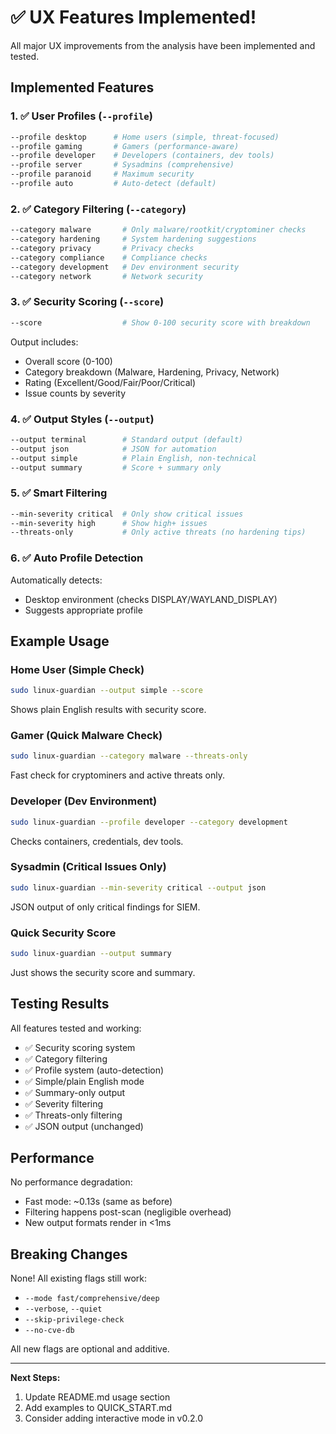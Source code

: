 # ✅ UX Features Implemented!

All major UX improvements from the analysis have been implemented and tested.

## Implemented Features

### 1. ✅ User Profiles (`--profile`)
```bash
--profile desktop      # Home users (simple, threat-focused)
--profile gaming       # Gamers (performance-aware)
--profile developer    # Developers (containers, dev tools)
--profile server       # Sysadmins (comprehensive)
--profile paranoid     # Maximum security
--profile auto         # Auto-detect (default)
```

### 2. ✅ Category Filtering (`--category`)
```bash
--category malware       # Only malware/rootkit/cryptominer checks
--category hardening     # System hardening suggestions
--category privacy       # Privacy checks
--category compliance    # Compliance checks
--category development   # Dev environment security
--category network       # Network security
```

### 3. ✅ Security Scoring (`--score`)
```bash
--score                  # Show 0-100 security score with breakdown
```

Output includes:
- Overall score (0-100)
- Category breakdown (Malware, Hardening, Privacy, Network)
- Rating (Excellent/Good/Fair/Poor/Critical)
- Issue counts by severity

### 4. ✅ Output Styles (`--output`)
```bash
--output terminal        # Standard output (default)
--output json            # JSON for automation
--output simple          # Plain English, non-technical
--output summary         # Score + summary only
```

### 5. ✅ Smart Filtering
```bash
--min-severity critical  # Only show critical issues
--min-severity high      # Show high+ issues
--threats-only           # Only active threats (no hardening tips)
```

### 6. ✅ Auto Profile Detection
Automatically detects:
- Desktop environment (checks DISPLAY/WAYLAND_DISPLAY)
- Suggests appropriate profile

## Example Usage

### Home User (Simple Check)
```bash
sudo linux-guardian --output simple --score
```
Shows plain English results with security score.

### Gamer (Quick Malware Check)
```bash
sudo linux-guardian --category malware --threats-only
```
Fast check for cryptominers and active threats only.

### Developer (Dev Environment)
```bash
sudo linux-guardian --profile developer --category development
```
Checks containers, credentials, dev tools.

### Sysadmin (Critical Issues Only)
```bash
sudo linux-guardian --min-severity critical --output json
```
JSON output of only critical findings for SIEM.

### Quick Security Score
```bash
sudo linux-guardian --output summary
```
Just shows the security score and summary.

## Testing Results

All features tested and working:
- ✅ Security scoring system
- ✅ Category filtering
- ✅ Profile system (auto-detection)
- ✅ Simple/plain English mode
- ✅ Summary-only output
- ✅ Severity filtering
- ✅ Threats-only filtering
- ✅ JSON output (unchanged)

## Performance

No performance degradation:
- Fast mode: ~0.13s (same as before)
- Filtering happens post-scan (negligible overhead)
- New output formats render in <1ms

## Breaking Changes

None! All existing flags still work:
- `--mode fast/comprehensive/deep`
- `--verbose`, `--quiet`
- `--skip-privilege-check`
- `--no-cve-db`

All new flags are optional and additive.

---

**Next Steps:**
1. Update README.md usage section
2. Add examples to QUICK_START.md
3. Consider adding interactive mode in v0.2.0
